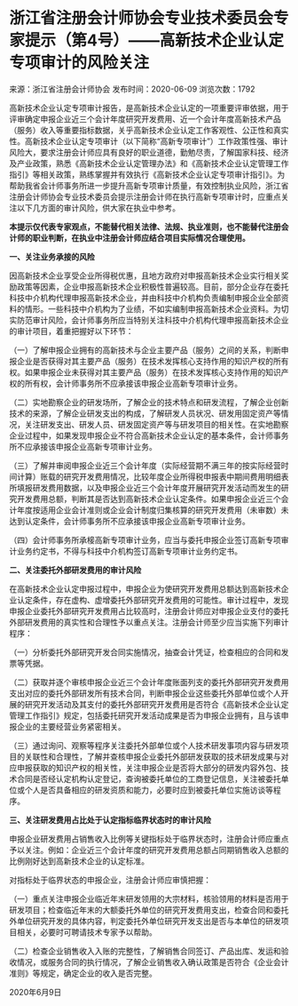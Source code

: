 # 浙江省注册会计师协会专业技术委员会专家提示（第4号）——高新技术企业认定专项审计的风险关注

来源：浙江省注册会计师协会 发布时间：2020-06-09 浏览次数：1792

高新技术企业认定专项审计报告，是高新技术企业认定的一项重要评审依据，用于评审确定申报企业近三个会计年度研究开发费用、近一个会计年度高新技术产品（服务）收入等重要指标数据，关乎高新技术企业认定工作客观性、公正性和真实性。高新技术企业认定专项审计（以下简称“高新专项审计”）工作政策性强、审计风险大，要求注册会计师应具有良好的职业道德，勤勉尽责，了解国家科技、经济及产业政策，熟悉《高新技术企业认定管理办法》和《高新技术企业认定管理工作指引》等相关政策，熟练掌握并有效执行《高新技术企业认定专项审计指引》。为帮助我省会计师事务所进一步提升高新专项审计质量，有效控制执业风险，浙江省注册会计师协会专业技术委员会提示注册会计师在执行高新专项审计时，应重点关注以下几方面的审计风险，供大家在执业中参考。

 **本提示仅代表专家观点，不能替代相关法律、法规、执业准则，也不能替代注册会计师的职业判断，在执业中注册会计师应结合项目实际情况合理使用。**

**一、关注业务承接的风险**

因高新技术企业享受企业所得税优惠，且地方政府对申报高新技术企业实行相关奖励政策等因素，企业申报高新技术企业积极性普遍较高。目前，部分企业存在委托科技中介机构代理申报高新技术企业，并由科技中介机构负责编制申报企业全部资料的情形。一些科技中介机构为了业绩，不如实编制申报高新技术企业资料。为切实防范审计风险，会计师事务所应当特别关注科技中介机构代理申报高新技术企业的审计项目，着重把握好以下环节：

（一）了解申报企业拥有的高新技术与企业主要产品（服务）之间的关系，判断申报企业是否获得对其主要产品（服务）在技术发挥核心支持作用的知识产权的所有权。如果申报企业未获得对其主要产品（服务）在技术发挥核心支持作用的知识产权的所有权，会计师事务所不应承接该申报企业高新专项审计业务。

（二）实地勘察企业的研发场所，了解企业的技术特点和研发流程，了解企业创新技术的来源，了解企业研发支出的构成，了解研发人员状况、研发用固定资产等情况，关注研发支出、研发人员、研发固定资产等与研发项目的相关性。在实地勘察企业过程中，如果发现申报企业不符合高新技术企业认定的基本条件，会计师事务所不应承接该申报企业高新专项审计业务。

（三）了解并审阅申报企业近三个会计年度（实际经营期不满三年的按实际经营时间计算）账载的研究开发费用情况，比较年度企业所得税申报表中期间费用明细表所填报研发费用数据，以及申报企业近三个会计年度开展研究开发活动而发生的研究开发费用总额，判断其是否达到高新技术企业认定条件。如果申报企业近三个会计年度按适用企业会计准则或企业会计制度归集核算的研究开发费用（未审数）未达到认定条件，会计师事务所不应承接该申报企业高新专项审计业务。

（四）会计师事务所承椄高新专项审计业务，应当与委托申报企业签订高新专项审计业务约定书，不得与科技中介机构签订高新专项审计业务约定书。

**二、关注委托外部研发费用的审计风险**

在高新技术企业认定申报过程中，申报企业为使研究开发费用总额达到高新技术企业认定条件，存在虚构、虚增委托外部研究开发费用的可能性。审计过程中，发现申报企业委托外部研究开发费用占比较高时，注册会计师应对申报企业支付的委托外部研发费用的真实性和合理性予以重点关注。注册会计师至少应当实施下列审计程序：

（一）分析委托外部研究开发合同实施情况，抽查会计凭证，检查相应的合同和发票等凭据。

（二）获取并逐个审核申报企业近三个会计年度账面列支的委托外部研究开发费用支出对应的委托外部研发所有技术合同，判断申报企业这些委托外部单位或个人开展的研究开发活动及其支付的委托外部研究开发费用是否符合《高新技术企业认定管理工作指引》规定，包括委托研究开发活动成果是否为申报企业拥有，且与该申报企业的主要经营业务紧密相关。

（三）通过询问、观察等程序关注委托外部单位或个人技术研发事项内容与研发项目的关联性和合理性，了解并查核申报企业委托外部研发获取的技术研发成果与对应申报获取的知识产权的相关性，关注申报企业是否将大部分的研发内容外包、技术合同是否经认定机构认定登记，查询被委托单位的工商登记信息，关注被委托单位或个人是否具备相应的研发资质和能力，必要时应到被委托单位实施访谈等程序。

**三、关注研发费用占比处于认定指标临界状态时的审计风险**

申报企业研发费用占销售收入比例等关键指标处于临界状态时，注册会计师应重点予以关注。例如：企业近三个会计年度的研究开发费用总额占同期销售收入总额的比例刚好达到高新技术企业的认定标准。

对指标处于临界状态的申报企业，注册会计师应审慎把握：

（一）重点关注申报企业临近年末研发领用的大宗材料，核验领用的材料是否用于研发项目；检查临近年末的大额委托外单位的研究开发费用支出，检查合同和委托外单位研究开发的具体内容，判定委托外单位研究开发支出是否与本单位的研发项目相关，必要时可聘请技术专家予以帮助。

（二）检查企业销售收入入账的完整性，了解销售合同签订、产品出库、发运和验收情况，或服务合同的执行情况，了解企业销售收入确认政策是否符合《企业会计准则》等规定，确定企业的收入是否完整。

  

2020年6月9日